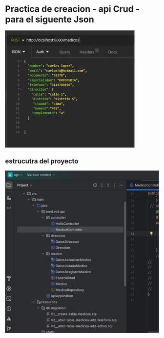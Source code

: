 # Practica de creacion - api Crud - para el siguente Json

![Captura de pantalla de mostrarDatos.jsp](img_dependencia/Json.JPG) 

## estrucutra del proyecto 

![Captura de pantalla de mostrarDatos.jsp](img_dependencia/Estructuradeapi.JPG) 

